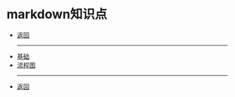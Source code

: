 # markdown知识点

- [返回](../README.md)
  ***
- [基础](base.md)
- [流程图](flow.md)
  ***
- [返回](../README.md)